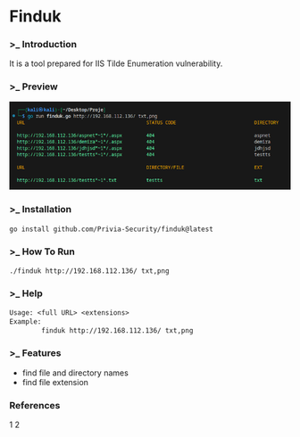 # Finduk

### >_ Introduction
It is a tool prepared for IIS Tilde Enumeration vulnerability.

### >_ Preview
![finduk_preview](img/finduk_preview.png)

### >_ Installation
```
go install github.com/Privia-Security/finduk@latest
```

### >_ How To Run
```
./finduk http://192.168.112.136/ txt,png
```

### >_ Help
```
Usage: <full URL> <extensions>
Example:
        finduk http://192.168.112.136/ txt,png
```

### >_ Features
- find file and directory names
- find file extension

### References
1
2
